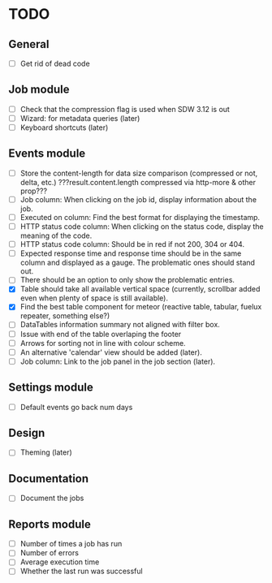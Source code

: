 # TODO

## General
- [ ] Get rid of dead code

## Job module
- [ ] Check that the compression flag is used when SDW 3.12 is out
- [ ] Wizard: for metadata queries (later)
- [ ] Keyboard shortcuts (later)

## Events module
- [ ] Store the content-length for data size comparison (compressed or not, delta, etc.) ???result.content.length compressed via http-more & other prop???
- [ ] Job column: When clicking on the job id, display information about the job.
- [ ] Executed on column: Find the best format for displaying the timestamp.
- [ ] HTTP status code column: When clicking on the status code, display the meaning of the code.
- [ ] HTTP status code column: Should be in red if not 200, 304 or 404.
- [ ] Expected response time and response time should be in the same column and displayed as a gauge. The problematic ones should stand out.
- [ ] There should be an option to only show the problematic entries.
- [x] Table should take all available vertical space (currently, scrollbar added even when plenty of space is still available).
- [x] Find the best table component for meteor (reactive table, tabular, fuelux repeater, something else?)
- [ ] DataTables information summary not aligned with filter box.
- [ ] Issue with end of the table overlaping the footer
- [ ] Arrows for sorting not in line with colour scheme.
- [ ] An alternative 'calendar' view should be added (later).
- [ ] Job column: Link to the job panel in the job section (later).

## Settings module
- [ ] Default events go back num days

## Design
- [ ] Theming (later)

## Documentation
- [ ] Document the jobs

## Reports module
- [ ] Number of times a job has run
- [ ] Number of errors
- [ ] Average execution time
- [ ] Whether the last run was successful
